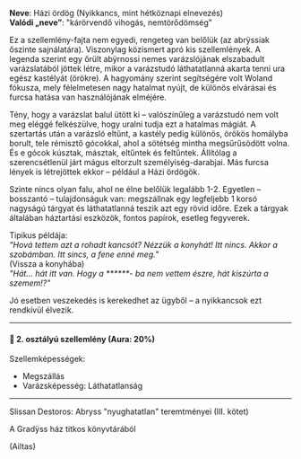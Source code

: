 **Neve**: Házi ördög (Nyikkancs, mint hétköznapi elnevezés)\
**Valódi „neve”**: "kárörvendő vihogás, nemtörődömség"

Ez a szellemlény-fajta nem egyedi, rengeteg van belőlük (az abrÿssiak őszinte sajnálatára). Viszonylag közismert apró kis szellemlények. A legenda szerint egy őrült abÿrnossi nemes varázslójának elszabadult varázslatából jöttek létre, mikor a varázstudó láthatatlanná akarta tenni ura egész kastélyát (örökre). A hagyomány szerint segítségére volt Woland fókusza, mely félelmetesen nagy hatalmat nyújt, de különös elvárásai és furcsa hatása van használójának elméjére.

Tény, hogy a varázslat balul ütött ki – valószínűleg a varázstudó nem volt meg eléggé felkészülve, hogy uralni tudja ezt a hatalmas mágiát. A szertartás után a varázsló eltűnt, a kastély pedig különös, örökös homályba borult, tele rémisztő gócokkal, ahol a sötétség mintha megsűrűsödött volna. És e gócok kúsztak, másztak, eltűntek és feltűntek. Állítólag a szerencsétlenül járt mágus eltorzult személyiség-darabjai. Más furcsa lények is létrejöttek ekkor – például a Házi ördögök.

Szinte nincs olyan falu, ahol ne élne belőlük legalább 1-2. Egyetlen – bosszantó – tulajdonságuk van: megszállnak egy legfeljebb 1 korsó nagyságú tárgyat és láthatatlanná teszik azt egy rövid időre. Ezek a tárgyak általában háztartási eszközök, fontos papírok, esetleg fegyverek.

Tipikus példája:\
*"Hová tettem azt a rohadt kancsót? Nézzük a konyhát! Itt nincs. Akkor a szobámban. Itt sincs, a fene enné meg.*"\
(Vissza a konyhába)\
*"Hát... hát itt van. Hogy a \*\*\*\*\*\*- ba nem vettem észre, hát kiszúrta a szemem!?"*

Jó esetben veszekedés is kerekedhet az ügyből – a nyikkancsok ezt rendkívül élvezik.

---

#### 👻 2. osztályú szellemlény (Aura: 20%)

Szellemképességek:
- Megszállás  
- Varázsképesség: Láthatatlanság

---

Slissan Destoros: Abryss "nyughatatlan" teremtményei (III. kötet)

A Gradÿss ház titkos könyvtárából

(Ailtas)
